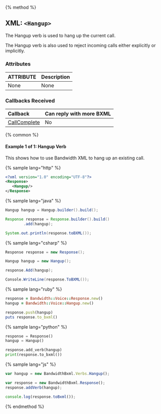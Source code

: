 {% method %}
## XML: `<Hangup>`
The Hangup verb is used to hang up the current call.

The Hangup verb is also used to reject incoming calls either explicitly or implicitly.


### Attributes

| ATTRIBUTE | Description |
|:----------|:------------|
| None      | None        |

### Callbacks Received

| Callback                         | Can reply with more BXML |
|:---------------------------------|:-------------------------|
| [CallComplete](../callbacks/disconnect.md) | No                      |

{% common %}


#### Example 1 of 1: Hangup Verb
This shows how to use Bandwidth XML to hang up an existing call.

{% sample lang="http" %}


```XML
<?xml version="1.0" encoding="UTF-8"?>
<Response>
   <Hangup/>
</Response>
```

{% sample lang="java" %}

```java
Hangup hangup = Hangup.builder().build();

Response response = Response.builder().build()
        .add(hangup);

System.out.println(response.toBXML());
```

{% sample lang="csharp" %}

```csharp
Response response = new Response();

Hangup hangup = new Hangup();

response.Add(hangup);

Console.WriteLine(response.ToBXML());
```


{% sample lang="ruby" %}

```ruby
response = Bandwidth::Voice::Response.new()
hangup = Bandwidth::Voice::Hangup.new()

response.push(hangup)
puts response.to_bxml()
```

{% sample lang="python" %}

```python
response = Response()
hangup = Hangup()

response.add_verb(hangup)
print(response.to_bxml())
```

{% sample lang="js" %}

```js
var hangup = new BandwidthBxml.Verbs.Hangup();

var response = new BandwidthBxml.Response();
response.addVerb(hangup);

console.log(response.toBxml());
```

{% endmethod %}

